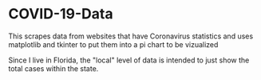 # COVID-19-Data
This scrapes data from websites that have Coronavirus statistics and uses matplotlib and tkinter to put them into a pi chart to be vizualized

Since I live in Florida, the "local" level of data is intended to just show the total cases within the state.

